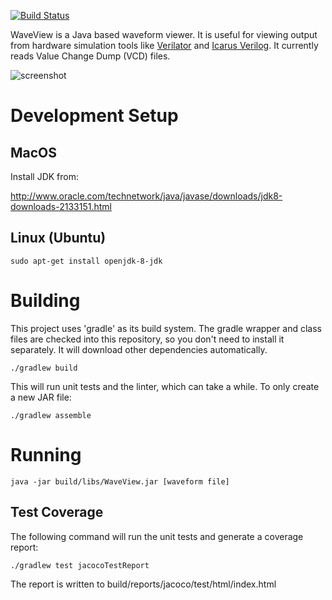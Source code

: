 [![Build Status](https://travis-ci.org/jbush001/WaveView.svg?branch=master)](https://travis-ci.org/jbush001/WaveView)

WaveView is a Java based waveform viewer. It is useful for viewing output from
hardware simulation tools like [Verilator](http://www.veripool.org/wiki/verilator)
and [Icarus Verilog](http://iverilog.icarus.com/). It currently reads
Value Change Dump (VCD) files.

![screenshot](https://raw.githubusercontent.com/wiki/jbush001/WaveView/screenshot.png)

# Development Setup
## MacOS

Install JDK from:

  http://www.oracle.com/technetwork/java/javase/downloads/jdk8-downloads-2133151.html

## Linux (Ubuntu)

    sudo apt-get install openjdk-8-jdk

# Building

This project uses 'gradle' as its build system. The gradle wrapper and class
files are checked into this repository, so you don't need to install it
separately. It will download other dependencies automatically.

    ./gradlew build

This will run unit tests and the linter, which can take a while. To only create
a new JAR file:

    ./gradlew assemble

# Running

    java -jar build/libs/WaveView.jar [waveform file]

## Test Coverage

The following command will run the unit tests and generate a coverage report:

    ./gradlew test jacocoTestReport

The report is written to build/reports/jacoco/test/html/index.html
